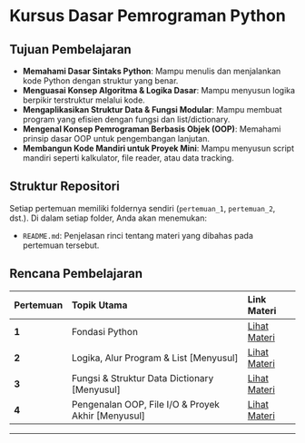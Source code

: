 # Kursus Dasar Pemrograman Python

## Tujuan Pembelajaran
- **Memahami Dasar Sintaks Python**: Mampu menulis dan menjalankan kode Python dengan struktur yang benar.
- **Menguasai Konsep Algoritma & Logika Dasar**: Mampu menyusun logika berpikir terstruktur melalui kode.
- **Mengaplikasikan Struktur Data & Fungsi Modular**: Mampu membuat program yang efisien dengan fungsi dan list/dictionary.
- **Mengenal Konsep Pemrograman Berbasis Objek (OOP)**: Memahami prinsip dasar OOP untuk pengembangan lanjutan.
- **Membangun Kode Mandiri untuk Proyek Mini**: Mampu menyusun script mandiri seperti kalkulator, file reader, atau data tracking.

## Struktur Repositori
Setiap pertemuan memiliki foldernya sendiri (`pertemuan_1`, `pertemuan_2`, dst.). Di dalam setiap folder, Anda akan menemukan:
- `README.md`: Penjelasan rinci tentang materi yang dibahas pada pertemuan tersebut.

## Rencana Pembelajaran

| Pertemuan | Topik Utama                                    | Link Materi                               |
| :-------- | :-----------------------------------------     | :---------------------------------------- |
| **1** | Fondasi Python                                     | [Lihat Materi](./module_1/README.md)   |
| **2** | Logika, Alur Program & List [Menyusul]             | [Lihat Materi](./module_2/README.md)   |
| **3** | Fungsi & Struktur Data Dictionary [Menyusul]       | [Lihat Materi](./module_3/README.md)   |
| **4** | Pengenalan OOP, File I/O & Proyek Akhir [Menyusul] | [Lihat Materi](./module_4/README.md)   |

---

